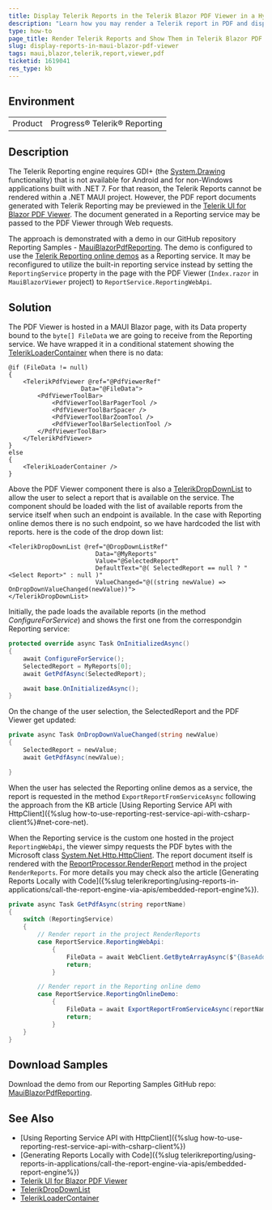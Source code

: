 ```yaml
---
title: Display Telerik Reports in the Telerik Blazor PDF Viewer in a Hybrid .NET MAUI Blazor Application
description: "Learn how you may render a Telerik report in PDF and display it in a Telerik Blazor PDF Viewer hosted in a .NET MAUI Blazor Application."
type: how-to
page_title: Render Telerik Reports and Show Them in Telerik Blazor PDF Viewer in .NET MAUI
slug: display-reports-in-maui-blazor-pdf-viewer
tags: maui,blazor,telerik,report,viewer,pdf
ticketid: 1619041
res_type: kb
---
```


## Environment

<table>
	<tr>
		<td>Product</td>
		<td>Progress® Telerik® Reporting</td>
	</tr>
</table>

## Description

The Telerik Reporting engine requires GDI+ (the [System.Drawing](https://learn.microsoft.com/en-us/dotnet/api/system.drawing?view=net-7.0) functionality) that is not available for Android and for non-Windows applications built with .NET 7. For that reason, the Telerik Reports cannot be rendered within a .NET MAUI project. However, the PDF report documents generated with Telerik Reporting may be previewed in the [Telerik UI for Blazor PDF Viewer](https://docs.telerik.com/blazor-ui/components/pdfviewer/overview). The document generated in a Reporting service may be passed to the PDF Viewer through Web requests.

The approach is demonstrated with a demo in our GitHub repository Reporting Samples - [MauiBlazorPdfReporting](https://github.com/telerik/reporting-samples/tree/master/MauiBlazorPdfReporting). The demo is configured to use the [Telerik Reporting online demos](https://demos.telerik.com/reporting) as a Reporting service. It may be reconfigured to utilize the built-in reporting service instead by setting the `ReportingService` property in the page with the PDF Viewer (`Index.razor` in `MauiBlazorViewer` project) to `ReportService.ReportingWebApi`.

## Solution

The PDF Viewer is hosted in a MAUI Blazor page, with its Data property bound to the `byte[] FileData` we are going to receive from the Reporting service. We have wrapped it in a conditional statement showing the [TelerikLoaderContainer](https://demos.telerik.com/blazor-ui/loadercontainer/overview) when there is no data:

````CSHTML
@if (FileData != null)
{
	<TelerikPdfViewer @ref="@PdfViewerRef"
					Data="@FileData">
		<PdfViewerToolBar>
			<PdfViewerToolBarPagerTool />
			<PdfViewerToolBarSpacer />
			<PdfViewerToolBarZoomTool />
			<PdfViewerToolBarSelectionTool />
		</PdfViewerToolBar>
	</TelerikPdfViewer>
}
else
{
	<TelerikLoaderContainer />
}
````

Above the PDF Viewer component there is also a [TelerikDropDownList](https://docs.telerik.com/blazor-ui/components/dropdownlist/overview) to allow the user to select a report that is available on the service. The component should be loaded with the list of available reports from the service itself when such an endpoint is available. In the case with Reporting online demos there is no such endpoint, so we have hardcoded the list with reports. here is the code of the drop down list:

````CSHTML
<TelerikDropDownList @ref="@DropDownListRef"
						Data="@MyReports"
						Value="@SelectedReport"
						DefaultText="@( SelectedReport == null ? "<Select Report>" : null )"
						ValueChanged="@((string newValue) => OnDropDownValueChanged(newValue))">
</TelerikDropDownList>
````

Initially, the pade loads the available reports (in the method _ConfigureForService_) and shows the first one from the correspondgin Reporting service:

````C#
protected override async Task OnInitializedAsync()
{
	await ConfigureForService();
	SelectedReport = MyReports[0];
	await GetPdfAsync(SelectedReport);

	await base.OnInitializedAsync();
}
````

On the change of the user selection, the SelectedReport and the PDF Viewer get updated:

````C#
private async Task OnDropDownValueChanged(string newValue)
{
	SelectedReport = newValue;
	await GetPdfAsync(newValue);

}
````

When the user has selected the Reporting online demos as a service, the report is requested in the method `ExportReportFromServiceAsync` following the approach from the KB article [Using Reporting Service API with HttpClient]({%slug how-to-use-reporting-rest-service-api-with-csharp-client%}#net-core-net).

When the Reporting service is the custom one hosted in the project `ReportingWebApi`, the viewer simpy requests the PDF bytes with the Microsoft class [System.Net.Http.HttpClient](https://learn.microsoft.com/en-us/dotnet/api/system.net.http.httpclient?view=net-7.0). The report document itself is rendered with the [ReportProcessor.RenderReport](/api/telerik.reporting.processing.reportprocessor#Telerik_Reporting_Processing_ReportProcessor_RenderReport_System_String_Telerik_Reporting_ReportSource_System_Collections_Hashtable_) method in the project `RenderReports`. For more details you may check also the article [Generating Reports Locally with Code]({%slug telerikreporting/using-reports-in-applications/call-the-report-engine-via-apis/embedded-report-engine%}).

````C#
private async Task GetPdfAsync(string reportName)
{
	switch (ReportingService)
	{
		// Render report in the project RenderReports
		case ReportService.ReportingWebApi:
			{
				FileData = await WebClient.GetByteArrayAsync($"{BaseAddress}/{reportName}");
				return;
			}

		// Render report in the Reporting online demo
		case ReportService.ReportingOnlineDemo:
			{
				FileData = await ExportReportFromServiceAsync(reportName);
				return;
			}
	}
}
````

## Download Samples

Download the demo from our Reporting Samples GitHub repo: [MauiBlazorPdfReporting](https://github.com/telerik/reporting-samples/tree/master/MauiBlazorPdfReporting).

## See Also

* [Using Reporting Service API with HttpClient]({%slug how-to-use-reporting-rest-service-api-with-csharp-client%})
* [Generating Reports Locally with Code]({%slug telerikreporting/using-reports-in-applications/call-the-report-engine-via-apis/embedded-report-engine%})
* [Telerik UI for Blazor PDF Viewer](https://docs.telerik.com/blazor-ui/components/pdfviewer/overview)
* [TelerikDropDownList](https://docs.telerik.com/blazor-ui/components/dropdownlist/overview)
* [TelerikLoaderContainer](https://demos.telerik.com/blazor-ui/loadercontainer/overview)
